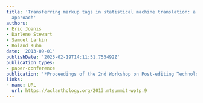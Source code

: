 ```yaml
---
title: 'Transferring markup tags in statistical machine translation: a two-stream
  approach'
authors:
- Eric Joanis
- Darlene Stewart
- Samuel Larkin
- Roland Kuhn
date: '2013-09-01'
publishDate: '2025-02-19T14:11:51.755492Z'
publication_types:
- paper-conference
publication: '*Proceedings of the 2nd Workshop on Post-editing Technology and Practice*'
links:
- name: URL
  url: https://aclanthology.org/2013.mtsummit-wptp.9
---
```

